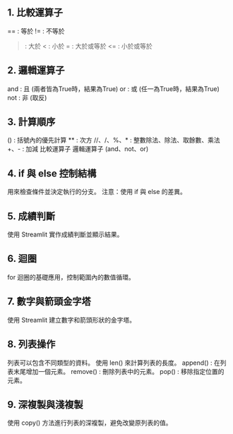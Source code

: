 ## 1. 比較運算子

== : 等於
!= : 不等於

> : 大於
< : 小於
>= : 大於或等於
<= : 小於或等於

## 2. 邏輯運算子

and : 且 (兩者皆為True時，結果為True)
or : 或 (任一為True時，結果為True)
not : 非 (取反)

## 3. 計算順序

() : 括號內的優先計算
** : 次方
//、/、%、* : 整數除法、除法、取餘數、乘法
+、- : 加減
比較運算子
邏輯運算子 (and、not、or)

## 4. if 與 else 控制結構

用來檢查條件並決定執行的分支。
注意：使用 if 與 else 的差異。

## 5. 成績判斷

使用 Streamlit 實作成績判斷並顯示結果。

## 6. 迴圈

for 迴圈的基礎應用，控制範圍內的數值循環。

## 7. 數字與箭頭金字塔

使用 Streamlit 建立數字和箭頭形狀的金字塔。

## 8. 列表操作

列表可以包含不同類型的資料。
使用 len() 來計算列表的長度。
append() : 在列表末尾增加一個元素。
remove() : 刪除列表中的元素。
pop() : 移除指定位置的元素。

## 9. 深複製與淺複製

使用 copy() 方法進行列表的深複製，避免改變原列表的值。
